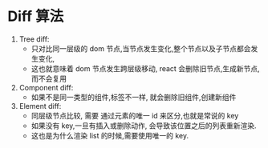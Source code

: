 # Diff 算法

1. Tree diff:
    - 只对比同一层级的 dom 节点,当节点发生变化,整个节点以及子节点都会发生变化,
    - 这也就意味着 dom 节点发生跨层级移动, react 会删除旧节点,生成新节点,而不会复用
2. Component diff:
    - 如果不是同一类型的组件,标签不一样, 就会删除旧组件,创建新组件
3. Element diff:
    - 同层级节点比较, 需要 通过元素的唯一 id 来区分,也就是常说的 key
    - 如果没有 key,一旦有插入或删除动作, 会导致该位置之后的列表重新渲染.
    - 这也是为什么渲染 list 的时候,需要使用唯一的 key.
